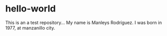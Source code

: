 # hello-world
This is an a test repository...
My name is Manleys Rodríguez. I was born in 1977, at manzanillo city.
